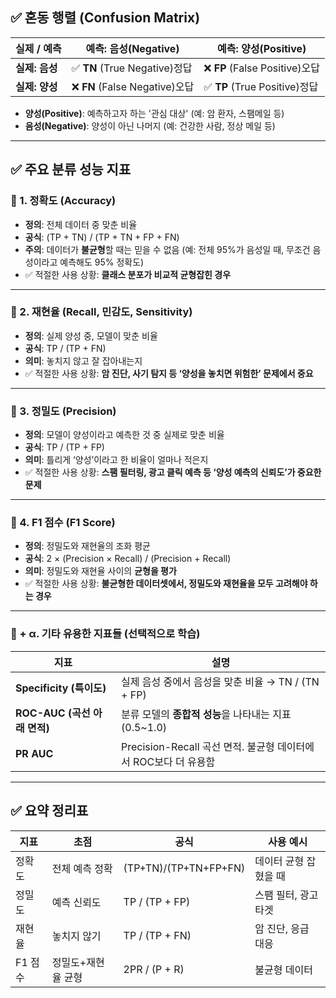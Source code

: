 ## ✅ 혼동 행렬 (Confusion Matrix)

| 실제 / 예측 | 예측: 음성(Negative) | 예측: 양성(Positive) |
| --- | --- | --- |
| **실제: 음성** | ✅ **TN** (True Negative)정답 | ❌ **FP** (False Positive)오답 |
| **실제: 양성** | ❌ **FN** (False Negative)오답 | ✅ **TP** (True Positive)정답 |
- **양성(Positive)**: 예측하고자 하는 '관심 대상' (예: 암 환자, 스팸메일 등)
- **음성(Negative)**: 양성이 아닌 나머지 (예: 건강한 사람, 정상 메일 등)

---

## ✅ 주요 분류 성능 지표

### 📌 1. **정확도 (Accuracy)**

- **정의**: 전체 데이터 중 맞춘 비율
- **공식**: (TP + TN) / (TP + TN + FP + FN)
- **주의**: 데이터가 **불균형**할 때는 믿을 수 없음 (예: 전체 95%가 음성일 때, 무조건 음성이라고 예측해도 95% 정확도)
- ✅ 적절한 사용 상황: **클래스 분포가 비교적 균형잡힌 경우**

---

### 📌 2. **재현율 (Recall, 민감도, Sensitivity)**

- **정의**: 실제 양성 중, 모델이 맞춘 비율
- **공식**: TP / (TP + FN)
- **의미**: 놓치지 않고 잘 잡아내는지
- ✅ 적절한 사용 상황: **암 진단, 사기 탐지 등 ‘양성을 놓치면 위험한’ 문제에서 중요**

---

### 📌 3. **정밀도 (Precision)**

- **정의**: 모델이 양성이라고 예측한 것 중 실제로 맞춘 비율
- **공식**: TP / (TP + FP)
- **의미**: 틀리게 ‘양성’이라고 한 비율이 얼마나 적은지
- ✅ 적절한 사용 상황: **스팸 필터링, 광고 클릭 예측 등 ‘양성 예측의 신뢰도’가 중요한 문제**

---

### 📌 4. **F1 점수 (F1 Score)**

- **정의**: 정밀도와 재현율의 조화 평균
- **공식**: 2 × (Precision × Recall) / (Precision + Recall)
- **의미**: 정밀도와 재현율 사이의 **균형을 평가**
- ✅ 적절한 사용 상황: **불균형한 데이터셋에서, 정밀도와 재현율을 모두 고려해야 하는 경우**

---

### 📌 + α. 기타 유용한 지표들 (선택적으로 학습)

| 지표 | 설명 |
| --- | --- |
| **Specificity (특이도)** | 실제 음성 중에서 음성을 맞춘 비율 → TN / (TN + FP) |
| **ROC-AUC (곡선 아래 면적)** | 분류 모델의 **종합적 성능**을 나타내는 지표 (0.5~1.0) |
| **PR AUC** | Precision-Recall 곡선 면적. 불균형 데이터에서 ROC보다 더 유용함 |

---

## ✅ 요약 정리표

| 지표 | 초점 | 공식 | 사용 예시 |
| --- | --- | --- | --- |
| 정확도 | 전체 예측 정확 | (TP+TN)/(TP+TN+FP+FN) | 데이터 균형 잡혔을 때 |
| 정밀도 | 예측 신뢰도 | TP / (TP + FP) | 스팸 필터, 광고 타겟 |
| 재현율 | 놓치지 않기 | TP / (TP + FN) | 암 진단, 응급 대응 |
| F1 점수 | 정밀도+재현율 균형 | 2PR / (P + R) | 불균형 데이터 |